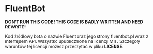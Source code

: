 # FluentBot

**DON'T RUN THIS CODE! THIS CODE IS BADLY WRITTEN AND NEED REWRITE!**


Kod źródłowy bota o nazwie Fluent oraz jego strony fluentbot.pl wraz z interfejsem API. Wszystko upublicznione na licencji MIT. Szczegóły warunków tej licencji możesz przeczytać w pliku **LICENSE**.
